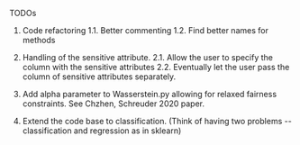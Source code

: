 TODOs

1. Code refactoring
    1.1. Better commenting
    1.2. Find better names for methods

2. Handling of the sensitive attribute.
    2.1. Allow the user to specify the column with the sensitive attributes
    2.2. Eventually let the user pass the column of sensitive attributes separately.

3. Add alpha parameter to Wasserstein.py allowing for relaxed fairness constraints. See Chzhen, Schreuder 2020 paper.

4. Extend the code base to classification. (Think of having two problems -- classification and regression as in sklearn)
